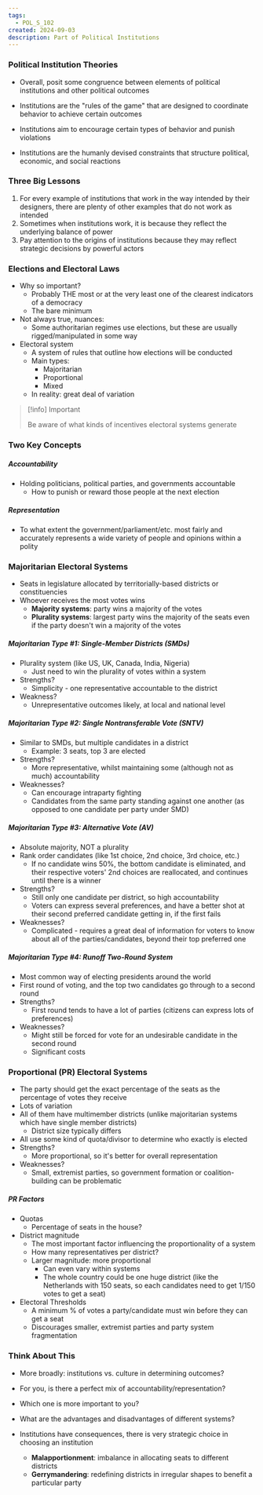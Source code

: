 ```yaml
---
tags:
  - POL_S_102
created: 2024-09-03
description: Part of Political Institutions
---
```


### Political Institution Theories

- Overall, posit some congruence between elements of political institutions and other political outcomes
- Institutions are the "rules of the game" that are designed to coordinate behavior to achieve certain outcomes
- Institutions aim to encourage certain types of behavior and punish violations

- Institutions are the humanly devised constraints that structure political, economic, and social reactions

### Three Big Lessons

1. For every example of institutions that work in the way intended by their designers, there are plenty of other examples that do not work as intended
2. Sometimes when institutions work, it is because they reflect the underlying balance of power
3. Pay attention to the origins of institutions because they may reflect strategic decisions by powerful actors

### Elections and Electoral Laws

- Why so important?
	- Probably THE most or at the very least one of the clearest indicators of a democracy
	- The bare minimum
- Not always true, nuances:
	- Some authoritarian regimes use elections, but these are usually rigged/manipulated in some way
- Electoral system
	- A system of rules that outline how elections will be conducted
	- Main types:
		- Majoritarian
		- Proportional
		- Mixed
	- In reality: great deal of variation

> [!info] Important
> 
> Be aware of what kinds of incentives electoral systems generate

### Two Key Concepts

##### Accountability

- Holding politicians, political parties, and governments accountable
	- How to punish or reward those people at the next election

##### Representation

- To what extent the government/parliament/etc. most fairly and accurately represents a wide variety of people and opinions within a polity

### Majoritarian Electoral Systems

- Seats in legislature allocated by territorially-based districts or constituencies
- Whoever receives the most votes wins
	- **Majority systems**: party wins a majority of the votes
	- **Plurality systems**: largest party wins the majority of the seats even if the party doesn't win a majority of the votes

##### Majoritarian Type #1: Single-Member Districts (SMDs)

- Plurality system (like US, UK, Canada, India, Nigeria)
	- Just need to win the plurality of votes within a system
- Strengths?
	- Simplicity - one representative accountable to the district
- Weakness?
	- Unrepresentative outcomes likely, at local and national level

##### Majoritarian Type #2: Single Nontransferable Vote (SNTV)

- Similar to SMDs, but multiple candidates in a district
	- Example: 3 seats, top 3 are elected
- Strengths?
	- More representative, whilst maintaining some (although not as much) accountability
- Weaknesses?
	- Can encourage intraparty fighting
	- Candidates from the same party standing against one another (as opposed to one candidate per party under SMD)

##### Majoritarian Type #3: Alternative Vote (AV)

- Absolute majority, NOT a plurality
- Rank order candidates (like 1st choice, 2nd choice, 3rd choice, etc.)
	- If no candidate wins 50%, the bottom candidate is eliminated, and their respective voters' 2nd choices are reallocated, and continues until there is a winner
- Strengths?
	- Still only one candidate per district, so high accountability
	- Voters can express several preferences, and have a better shot at their second preferred candidate getting in, if the first fails
- Weaknesses?
	- Complicated - requires a great deal of information for voters to know about all of the parties/candidates, beyond their top preferred one

##### Majoritarian Type #4: Runoff Two-Round System

- Most common way of electing presidents around the world
- First round of voting, and the top two candidates go through to a second round
- Strengths?
	- First round tends to have a lot of parties (citizens can express lots of preferences)
- Weaknesses?
	- Might still be forced for vote for an undesirable candidate in the second round
	- Significant costs

### Proportional (PR) Electoral Systems

- The party should get the exact percentage of the seats as the percentage of votes they receive
- Lots of variation
- All of them have multimember districts (unlike majoritarian systems which have single member districts)
	- District size typically differs
- All use some kind of quota/divisor to determine who exactly is elected
- Strengths?
	- More proportional, so it's better for overall representation
- Weaknesses?
	- Small, extremist parties, so government formation or coalition-building can be problematic

##### PR Factors

- Quotas
	- Percentage of seats in the house?
- District magnitude
	- The most important factor influencing the proportionality of a system
	- How many representatives per district?
	- Larger magnitude: more proportional
		- Can even vary within systems
		- The whole country could be one huge district (like the Netherlands with 150 seats, so each candidates need to get 1/150 votes to get a seat)
- Electoral Thresholds
	- A minimum % of votes a party/candidate must win before they can get a seat
	- Discourages smaller, extremist parties and party system fragmentation

### Think About This

- More broadly: institutions vs. culture in determining outcomes?
- For you, is there a perfect mix of accountability/representation?
- Which one is more important to you?
- What are the advantages and disadvantages of different systems?

- Institutions have consequences, there is very strategic choice in choosing an institution
	- **Malapportionment**: imbalance in allocating seats to different districts
	- **Gerrymandering**: redefining districts in irregular shapes to benefit a particular party